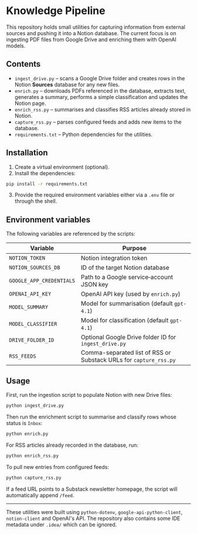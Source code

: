 # Knowledge Pipeline

This repository holds small utilities for capturing information from external sources and pushing it into a Notion database.  The current focus is on ingesting PDF files from Google Drive and enriching them with OpenAI models.

## Contents

- `ingest_drive.py` – scans a Google Drive folder and creates rows in the Notion **Sources** database for any new files.
- `enrich.py` – downloads PDFs referenced in the database, extracts text, generates a summary, performs a simple classification and updates the Notion page.
- `enrich_rss.py` – summarises and classifies RSS articles already stored in Notion.
- `capture_rss.py` – parses configured feeds and adds new items to the database.
- `requirements.txt` – Python dependencies for the utilities.

## Installation

1. Create a virtual environment (optional).
2. Install the dependencies:

```bash
pip install -r requirements.txt
```

3. Provide the required environment variables either via a `.env` file or through the shell.

## Environment variables

The following variables are referenced by the scripts:

| Variable | Purpose |
|----------|---------|
| `NOTION_TOKEN` | Notion integration token |
| `NOTION_SOURCES_DB` | ID of the target Notion database |
| `GOOGLE_APP_CREDENTIALS` | Path to a Google service‑account JSON key |
| `OPENAI_API_KEY` | OpenAI API key (used by `enrich.py`) |
| `MODEL_SUMMARY` | Model for summarisation (default `gpt-4.1`) |
| `MODEL_CLASSIFIER` | Model for classification (default `gpt-4.1`) |
| `DRIVE_FOLDER_ID` | Optional Google Drive folder ID for `ingest_drive.py` |
| `RSS_FEEDS` | Comma-separated list of RSS or Substack URLs for `capture_rss.py` |

## Usage

First, run the ingestion script to populate Notion with new Drive files:

```bash
python ingest_drive.py
```

Then run the enrichment script to summarise and classify rows whose status is `Inbox`:

```bash
python enrich.py
```

For RSS articles already recorded in the database, run:

```bash
python enrich_rss.py
```

To pull new entries from configured feeds:

```bash
python capture_rss.py
```

If a feed URL points to a Substack newsletter homepage, the script will
automatically append `/feed`.

---

These utilities were built using `python-dotenv`, `google-api-python-client`, `notion-client` and OpenAI's API.  The repository also contains some IDE metadata under `.idea/` which can be ignored.

